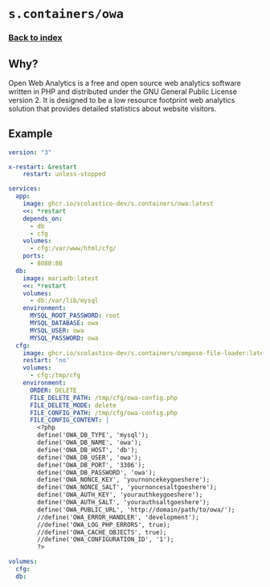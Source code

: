 # `s.containers/owa`

### [Back to index](../../README.md)

## Why?

Open Web Analytics is a free and open source web analytics software written in PHP and distributed
under the GNU General Public License version 2. It is designed to be a low resource footprint web
analytics solution that provides detailed statistics about website visitors.

## Example

```yml
version: "3"

x-restart: &restart
    restart: unless-stopped

services:
  app:
    image: ghcr.io/scolastico-dev/s.containers/owa:latest
    <<: *restart
    depends_on:
      - db
      - cfg
    volumes:
      - cfg:/var/www/html/cfg/
    ports:
      - 8080:80
  db:
    image: mariadb:latest
    <<: *restart
    volumes:
      - db:/var/lib/mysql
    environment:
      MYSQL_ROOT_PASSWORD: root
      MYSQL_DATABASE: owa
      MYSQL_USER: owa
      MYSQL_PASSWORD: owa
  cfg:
    image: ghcr.io/scolastico-dev/s.containers/compose-file-loader:latest
    restart: 'no'
    volumes:
      - cfg:/tmp/cfg
    environment:
      ORDER: DELETE
      FILE_DELETE_PATH: /tmp/cfg/owa-config.php
      FILE_DELETE_MODE: delete
      FILE_CONFIG_PATH: /tmp/cfg/owa-config.php
      FILE_CONFIG_CONTENT: |
        <?php
        define('OWA_DB_TYPE', 'mysql');
        define('OWA_DB_NAME', 'owa');
        define('OWA_DB_HOST', 'db');
        define('OWA_DB_USER', 'owa');
        define('OWA_DB_PORT', '3306');
        define('OWA_DB_PASSWORD', 'owa');
        define('OWA_NONCE_KEY', 'yournoncekeygoeshere');
        define('OWA_NONCE_SALT', 'yournoncesaltgoeshere');
        define('OWA_AUTH_KEY', 'yourauthkeygoeshere');
        define('OWA_AUTH_SALT', 'yourauthsaltgoeshere');
        define('OWA_PUBLIC_URL', 'http://domain/path/to/owa/');
        //define('OWA_ERROR_HANDLER', 'development');
        //define('OWA_LOG_PHP_ERRORS', true);
        //define('OWA_CACHE_OBJECTS', true);
        //define('OWA_CONFIGURATION_ID', '1');
        ?>

volumes:
  cfg:
  db:
```
